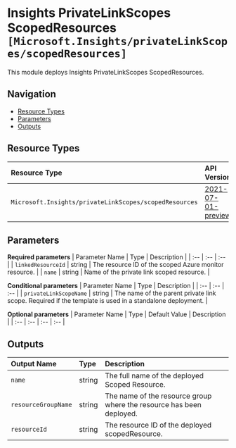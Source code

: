 # Insights PrivateLinkScopes ScopedResources `[Microsoft.Insights/privateLinkScopes/scopedResources]`

This module deploys Insights PrivateLinkScopes ScopedResources.

## Navigation

- [Resource Types](#Resource-Types)
- [Parameters](#Parameters)
- [Outputs](#Outputs)

## Resource Types

| Resource Type | API Version |
| :-- | :-- |
| `Microsoft.Insights/privateLinkScopes/scopedResources` | [2021-07-01-preview](https://docs.microsoft.com/en-us/azure/templates/Microsoft.Insights/2021-07-01-preview/privateLinkScopes/scopedResources) |

## Parameters

**Required parameters**
| Parameter Name | Type | Description |
| :-- | :-- | :-- |
| `linkedResourceId` | string | The resource ID of the scoped Azure monitor resource. |
| `name` | string | Name of the private link scoped resource. |

**Conditional parameters**
| Parameter Name | Type | Description |
| :-- | :-- | :-- |
| `privateLinkScopeName` | string | The name of the parent private link scope. Required if the template is used in a standalone deployment. |

**Optional parameters**
| Parameter Name | Type | Default Value | Description |
| :-- | :-- | :-- | :-- |



## Outputs

| Output Name | Type | Description |
| :-- | :-- | :-- |
| `name` | string | The full name of the deployed Scoped Resource. |
| `resourceGroupName` | string | The name of the resource group where the resource has been deployed. |
| `resourceId` | string | The resource ID of the deployed scopedResource. |